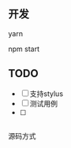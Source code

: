 <!--
 * @Author: starkwang
 * @Contact me: https://shudong.wang/about
 * @Date: 2019-10-23 10:23:33
 * @LastEditors: starkwang
 * @LastEditTime: 2019-10-23 10:42:13
 * @Description: file content
 -->

## 开发
yarn

npm start

## TODO
* [ ] 支持stylus
* [ ] 测试用例
* [ ] 

## 
源码方式
